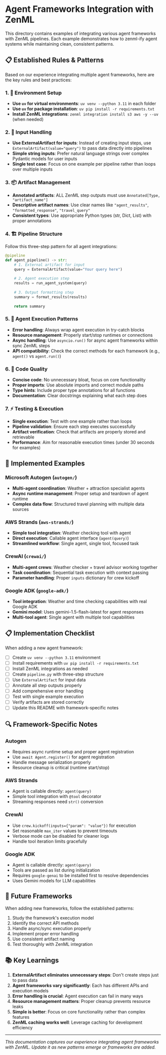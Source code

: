 # Agent Frameworks Integration with ZenML

This directory contains examples of integrating various agent frameworks with ZenML pipelines. Each example demonstrates how to zenml-ify agent systems while maintaining clean, consistent patterns.

## 📋 Established Rules & Patterns

Based on our experience integrating multiple agent frameworks, here are the key rules and best practices:

### 1. 🔧 Environment Setup
- **Use `uv` for virtual environments**: `uv venv --python 3.11` in each folder
- **Use `uv` for package installation**: `uv pip install -r requirements.txt`
- **Install ZenML integrations**: `zenml integration install s3 aws -y --uv` (when needed)

### 2. 🎯 Input Handling
- **Use ExternalArtifact for inputs**: Instead of creating input steps, use `ExternalArtifact(value="query")` to pass data directly into pipelines
- **Simple string inputs**: Prefer natural language strings over complex Pydantic models for user inputs
- **Single test case**: Focus on one example per pipeline rather than loops over multiple inputs

### 3. 📦 Artifact Management  
- **Annotated artifacts**: ALL ZenML step outputs must use `Annotated[Type, "artifact_name"]`
- **Descriptive artifact names**: Use clear names like `"agent_results"`, `"formatted_response"`, `"travel_query"`
- **Consistent types**: Use appropriate Python types (str, Dict, List) with proper annotations

### 4. 🏗️ Pipeline Structure
Follow this three-step pattern for all agent integrations:

```python
@pipeline
def agent_pipeline() -> str:
    # 1. External artifact for input
    query = ExternalArtifact(value="Your query here")
    
    # 2. Agent execution step
    results = run_agent_system(query)
    
    # 3. Output formatting step  
    summary = format_results(results)
    
    return summary
```

### 5. 🔄 Agent Execution Patterns
- **Error handling**: Always wrap agent execution in try-catch blocks
- **Resource management**: Properly start/stop runtimes or connections
- **Async handling**: Use `asyncio.run()` for async agent frameworks within sync ZenML steps
- **API compatibility**: Check the correct methods for each framework (e.g., `agent()` vs `agent.run()`)

### 6. 📝 Code Quality
- **Concise code**: No unnecessary bloat, focus on core functionality
- **Proper imports**: Use absolute imports and correct module paths
- **Type hints**: Include proper type annotations for all functions
- **Documentation**: Clear docstrings explaining what each step does

### 7. ⚡ Testing & Execution
- **Single execution**: Test with one example rather than loops
- **Pipeline validation**: Ensure each step executes successfully
- **Artifact verification**: Check that artifacts are properly stored and retrievable
- **Performance**: Aim for reasonable execution times (under 30 seconds for examples)

## 🚀 Implemented Examples

### Microsoft Autogen (`autogen/`)
- **Multi-agent coordination**: Weather + attraction specialist agents
- **Async runtime management**: Proper setup and teardown of agent runtime
- **Complex data flow**: Structured travel planning with multiple data sources

### AWS Strands (`aws-strands/`)
- **Simple tool integration**: Weather checking tool with agent
- **Direct execution**: Callable agent interface (`agent(query)`)
- **Streamlined workflow**: Single agent, single tool, focused task

### CrewAI (`crewai/`)
- **Multi-agent crews**: Weather checker + travel advisor working together
- **Task coordination**: Sequential task execution with context passing
- **Parameter handling**: Proper `inputs` dictionary for crew kickoff

### Google ADK (`google-adk/`)
- **Tool integration**: Weather and time checking capabilities with real Google ADK
- **Gemini model**: Uses gemini-1.5-flash-latest for agent responses
- **Multi-tool agent**: Single agent with multiple tool capabilities

## 📋 Implementation Checklist

When adding a new agent framework:

- [ ] Create `uv venv --python 3.11` environment
- [ ] Install requirements with `uv pip install -r requirements.txt`
- [ ] Install ZenML integrations as needed
- [ ] Create `pipeline.py` with three-step structure
- [ ] Use `ExternalArtifact` for input data
- [ ] Annotate all step outputs properly
- [ ] Add comprehensive error handling
- [ ] Test with single example execution
- [ ] Verify artifacts are stored correctly
- [ ] Update this README with framework-specific notes

## 🔍 Framework-Specific Notes

### Autogen
- Requires async runtime setup and proper agent registration
- Use `await Agent.register()` for agent registration
- Handle message serialization properly
- Resource cleanup is critical (runtime start/stop)

### AWS Strands
- Agent is callable directly: `agent(query)`
- Simple tool integration with `@tool` decorator
- Streaming responses need `str()` conversion

### CrewAI
- Use `crew.kickoff(inputs={"param": "value"})` for execution
- Set reasonable `max_iter` values to prevent timeouts
- Verbose mode can be disabled for cleaner logs
- Handle tool iteration limits gracefully

### Google ADK
- Agent is callable directly: `agent(query)` 
- Tools are passed as list during initialization
- Requires `google-genai` to be installed first to resolve dependencies
- Uses Gemini models for LLM capabilities

## 🎯 Future Frameworks

When adding new frameworks, follow the established patterns:
1. Study the framework's execution model
2. Identify the correct API methods
3. Handle async/sync execution properly  
4. Implement proper error handling
5. Use consistent artifact naming
6. Test thoroughly with ZenML integration

## 📚 Key Learnings

1. **ExternalArtifact eliminates unnecessary steps**: Don't create steps just to pass data
2. **Agent frameworks vary significantly**: Each has different APIs and execution models
3. **Error handling is crucial**: Agent execution can fail in many ways
4. **Resource management matters**: Proper cleanup prevents resource leaks
5. **Simple is better**: Focus on core functionality rather than complex features
6. **ZenML caching works well**: Leverage caching for development efficiency

---

*This documentation captures our experience integrating agent frameworks with ZenML. Update it as new patterns emerge or frameworks are added.*